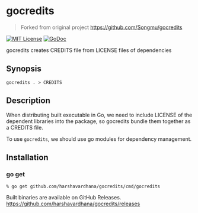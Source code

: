 gocredits
=======

> Forked from original project https://github.com/Songmu/gocredits

[![MIT License](http://img.shields.io/badge/license-MIT-blue.svg?style=flat-square)][license]
[![GoDoc](https://godoc.org/github.com/harshavardhana/gocredits?status.svg)][godoc]

[license]: https://github.com/harshavardhana/gocredits/blob/master/LICENSE
[godoc]: https://godoc.org/github.com/harshavardhana/gocredits

gocredits creates CREDITS file from LICENSE files of dependencies

## Synopsis

```console
gocredits . > CREDITS
```

## Description

When distributing built executable in Go, we need to include LICENSE of the dependent
libraries into the package, so gocredits bundle them together as a CREDITS file.

To use `gocredits`, we should use go modules for dependency management.

## Installation

### go get

```console
% go get github.com/harshavardhana/gocredits/cmd/gocredits
```

Built binaries are available on GitHub Releases.
<https://github.com/harshavardhana/gocredits/releases>

